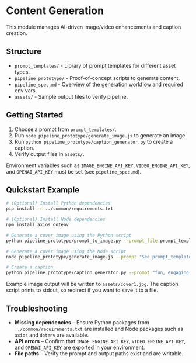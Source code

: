 # Content Generation

This module manages AI-driven image/video enhancements and caption creation.

## Structure
- `prompt_templates/` - Library of prompt templates for different asset types.
- `pipeline_prototype/` - Proof-of-concept scripts to generate content.
- `pipeline_spec.md` - Overview of the generation workflow and required env vars.
- `assets/` - Sample output files to verify pipeline.

## Getting Started
1. Choose a prompt from `prompt_templates/`.
2. Run `node pipeline_prototype/generate_image.js` to generate an image.
3. Run `python pipeline_prototype/caption_generator.py` to create a caption.
4. Verify output files in `assets/`.

Environment variables such as `IMAGE_ENGINE_API_KEY`, `VIDEO_ENGINE_API_KEY`,
and `OPENAI_API_KEY` must be set (see `pipeline_spec.md`).

## Quickstart Example

```bash
# (Optional) Install Python dependencies
pip install -r ../common/requirements.txt

# (Optional) Install Node dependencies
npm install axios dotenv

# Generate a cover image using the Python script
python pipeline_prototype/prompt_to_image.py --prompt_file prompt_templates/cover_image_prompts.json --output assets/cover1.jpg

# Generate a cover image using the Node script
node pipeline_prototype/generate_image.js --prompt "See prompt_templates/cover_image_prompts.md"

# Create a caption
python pipeline_prototype/caption_generator.py --prompt "fun, engaging caption"
```

Example image output will be written to `assets/cover1.jpg`. The caption script prints to stdout, so redirect if you want to save it to a file.

## Troubleshooting

* **Missing dependencies** – Ensure Python packages from `../common/requirements.txt` are installed and Node packages such as `axios` and `dotenv` are available.
* **API errors** – Confirm that `IMAGE_ENGINE_API_KEY`, `VIDEO_ENGINE_API_KEY`, and `OPENAI_API_KEY` are exported in your environment.
* **File paths** – Verify the prompt and output paths exist and are writable.
